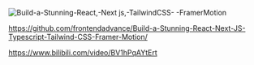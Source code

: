 ![Build-a-Stunning-React,-Next js,-TailwindCSS- -FramerMotion](https://github.com/user-attachments/assets/ad18a824-8f6c-41a6-8802-009eb5a89362)

https://github.com/frontendadvance/Build-a-Stunning-React-Next-JS-Typescript-Tailwind-CSS-Framer-Motion/

https://www.bilibili.com/video/BV1hPqAYtErt

